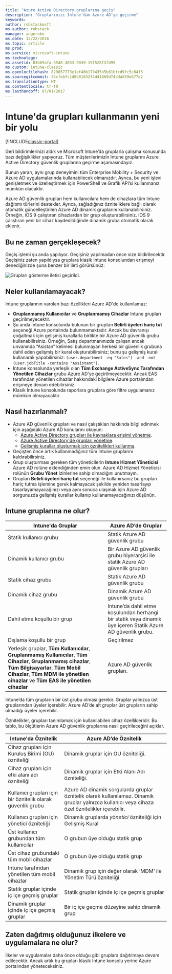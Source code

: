 ```yaml
---
title: "Azure Active Directory gruplarına geçiş"
description: "Gruplarınızı Intune’dan Azure AD’ye geçirme"
keywords: 
author: robstackmsft
ms.author: robstack
manager: angerobe
ms.date: 12/22/2016
ms.topic: article
ms.prod: 
ms.service: microsoft-intune
ms.technology: 
ms.assetid: 03b69afa-3548-4033-9039-191528f3fd99
ms.custom: intune-classic
ms.openlocfilehash: 829057773e1ef40b179435b5b81bfcd9fc5c84f3
ms.sourcegitcommit: 34cfebfc1d8b81032f4d41869d74dda559e677e2
ms.translationtype: HT
ms.contentlocale: tr-TR
ms.lasthandoff: 07/01/2017
---
```

# <a name="a-new-way-of-using-groups-in-intune"></a>Intune'da grupları kullanmanın yeni bir yolu

[!INCLUDE[classic-portal](../includes/classic-portal.md)]

Geri bildirimlerinizi aldık ve Microsoft Intune’da gruplarla çalışma konusunda bazı değişiklikler yapıyoruz.
Tüm müşterilerimizin Intune gruplarını Azure Active Directory güvenlik gruplarına geçirme aşamasındayız.

Bunun yararı, aynı grup deneyimini tüm Enterprise Mobility + Security ve Azure AD uygulamalarında kullanabilecek olmanızdır. Ayrıca, bu yeni işlevi genişletmek ve özelleştirmek için PowerShell ve Grafik API’si kullanmanız mümkün olacaktır.

Azure AD güvenlik grupları hem kullanıcılara hem de cihazlara tüm Intune dağıtımı türlerini destekler. Ayrıca, sağladığınız özniteliklere bağlı olarak otomatik güncelleştirilen Azure AD dinamik gruplarını kullanabilirsiniz. Örneğin, iOS 9 çalıştıran cihazlardan bir grup oluşturabilirsiniz. iOS 9 çalıştıran yeni bir cihaz kaydedildiğinde dinamik gruba otomatik olarak eklenir.

## <a name="when-is-this-happening"></a>Bu ne zaman gerçekleşecek?

Geçiş işlemi şu anda yapılıyor. Geçişiniz yapılmadan önce size bildirilecektir.
Geçişiniz zaten yapıldıysa gruplara klasik Intune konsolundan erişmeyi denediğinizde şuna benzer bir ileti görürsünüz:

![Grupları gösterme iletisi geçirildi.](http://i.imgur.com/72KRaXj.png)

## <a name="what-wont-be-available"></a>Neler kullanılamayacak?

Intune gruplarının varolan bazı özellikleri Azure AD'de kullanılamaz:

- **Gruplanmamış Kullanıcılar** ve **Gruplanmamış Cihazlar** Intune grupları geçirilmeyecektir.
- Şu anda Intune konsolunda bulunan bir gruptan **Belirli üyeleri hariç tut** seçeneği Azure portalında bulunmamaktadır. Ancak bu davranışı çoğaltmak için gelişmiş kurallarla birlikte bir Azure AD güvenlik grubu kullanabilirsiniz. Örneğin, Satış departmanınızda çalışan ancak unvanında “Asistan” kelimesi bulunmayan herkesi bir güvenlik grubuna dahil eden gelişmiş bir kural oluşturabilirsiniz; bunu şu gelişmiş kuralı kullanarak yapabilirsiniz: `(user.department -eq "Sales") -and -not (user.jobTitle -contains "Assistant")`.
- Intune konsolunda yerleşik olan **Tüm Exchange ActiveSync Tarafından Yönetilen Cihazlar** grubu Azure AD’ye geçirilmeyecektir. Ancak EAS tarafından yönetilen cihazlar hakkındaki bilgilere Azure portalından erişmeye devam edebilirsiniz.
- Klasik Intune konsolunda raporlara gruplara göre filtre uygulamanız mümkün olmayacaktır.
<!--- - Custom group targeting of notification rules will not be available. ROB I took this out as I couldn't replicate the behavior. --->

## <a name="how-to-get-ready"></a>Nasıl hazırlanmalı?

- Azure AD güvenlik grupları ve nasıl çalıştıkları hakkında bilgi edinmek için aşağıdaki Azure AD konularını okuyun:
    -  [Azure Active Directory grupları ile kaynaklara erişimi yönetme](https://azure.microsoft.com/documentation/articles/active-directory-manage-groups/).
    -  [Azure Active Directory'de grupları yönetme](https://azure.microsoft.com/documentation/articles/active-directory-accessmanagement-manage-groups/).
    -  [Gelişmiş kurallar oluşturmak için öznitelikleri kullanma](https://azure.microsoft.com/documentation/articles/active-directory-accessmanagement-groups-with-advanced-rules/).
- Geçişten önce artık kullanmadığınız tüm Intune gruplarını kaldırabilirsiniz.
-  Grup oluşturması gereken tüm yöneticilerin **Intune Hizmet Yöneticisi** Azure AD rolüne eklendiğinden emin olun. Azure AD Hizmet Yöneticisi rolünün **Grubu Yönet** izinlerine sahip olmadığını unutmayın.
-  Grupları **Belirli üyeleri hariç tut** seçeneği ile kullanırsanız bu grupları hariç tutma işlemine gerek kalmayacak şekilde yeniden tasarlayıp tasarlayamayacağınızı veya aynı sonuca ulaşmak için Azure AD sorgunuzda gelişmiş kurallar kullanıp kullanamayacağınızı düşünün.


## <a name="what-happens-to-intune-groups"></a>Intune gruplarına ne olur?

| Intune'da Gruplar|Azure AD’de Gruplar|
|-----------------------------------------------------------------------|-------------------------------------------------------------|
|Statik kullanıcı grubu|Statik Azure AD güvenlik grubu|
|Dinamik kullanıcı grubu|Bir Azure AD güvenlik grubu hiyerarşisi ile statik Azure AD güvenlik grupları|
|Statik cihaz grubu|Statik Azure AD güvenlik grubu|
|Dinamik cihaz grubu|Dinamik Azure AD güvenlik grubu|
|Dahil etme koşullu bir grup|Intune’da dahil etme koşulundan herhangi bir statik veya dinamik üye içeren Statik Azure AD güvenlik grubu.|
|Dışlama koşullu bir grup|Geçirilmez|
|Yerleşik gruplar, **Tüm Kullanıcılar**, **Gruplanmamış Kullanıcılar**, **Tüm Cihazlar**, **Gruplanmamış cihazlar**, **Tüm Bilgisayarlar**, **Tüm Mobil Cihazlar**, **Tüm MDM ile yönetilen cihazlar** ve **Tüm EAS ile yönetilen cihazlar**|Azure AD güvenlik grupları.|

Intune’da tüm grupların bir üst grubu olması gerekir. Gruplar yalnızca üst gruplarından üyeler içerebilir. Azure AD’de alt gruplar üst grupların sahip olmadığı üyeler içerebilir.

Öznitelikler, grupları tanımlamak için kullanılabilen cihaz özellikleridir. Bu tablo, bu ölçütlerin Azure AD güvenlik gruplarına nasıl geçirileceğini açıklar.

| Intune'da Öznitelik|Azure AD’de Öznitelik|
|-----------------------------------------------------------------------|-------------------------------------------------------------|
|Cihaz grupları için Kuruluş Birimi (OU) özniteliği|Dinamik gruplar için OU özniteliği.|
|Cihaz grupları için etki alanı adı özniteliği|Dinamik gruplar için Etki Alanı Adı özniteliği.|
|Kullanıcı grupları için bir öznitelik olarak güvenlik grubu|Azure AD dinamik sorgularda gruplar öznitelik olarak kullanılamaz. Dinamik gruplar yalnızca kullanıcı veya cihaza özel öznitelikler içerebilir.|
|Kullanıcı grupları için yönetici özniteliği|Dinamik gruplarda *yönetici* özniteliği için Gelişmiş Kural|
|Üst kullanıcı grubundan tüm kullanıcılar|O grubun üye olduğu statik grup|
|Üst cihaz grubundaki tüm mobil cihazlar|O grubun üye olduğu statik grup|
|Intune tarafından yönetilen tüm mobil cihazlar|Dinamik grup için değer olarak ‘MDM’ ile Yönetim Türü özniteliği|
|Statik gruplar içinde iç içe geçmiş gruplar |Statik gruplar içinde iç içe geçmiş gruplar|
|Dinamik gruplar içinde iç içe geçmiş gruplar|Bir iç içe geçme düzeyine sahip dinamik grup|

## <a name="what-happens-to-policies-and-apps-youve-already-deployed"></a>Zaten dağıtmış olduğunuz ilkelere ve uygulamalara ne olur?

İlkeler ve uygulamalar daha önce olduğu gibi gruplara dağıtılmaya devam edilecektir. Ancak artık bu grupları klasik Intune konsolu yerine Azure portalından yöneteceksiniz.
 
